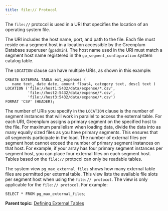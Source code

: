 ```yaml
---
title: file:// Protocol 
---
```


The `file://` protocol is used in a URI that specifies the location of an operating system file.

The URI includes the host name, port, and path to the file. Each file must reside on a segment host in a location accessible by the Greenplum Database superuser \(`gpadmin`\). The host name used in the URI must match a segment host name registered in the `gp_segment_configuration` system catalog table.

The `LOCATION` clause can have multiple URIs, as shown in this example:

```
CREATE EXTERNAL TABLE ext_expenses (
   name text, date date, amount float4, category text, desc1 text ) 
LOCATION ('file://host1:5432/data/expense/*.csv', 
          'file://host2:5432/data/expense/*.csv', 
          'file://host3:5432/data/expense/*.csv') 
FORMAT 'CSV' (HEADER); 
```

The number of URIs you specify in the `LOCATION` clause is the number of segment instances that will work in parallel to access the external table. For each URI, Greenplum assigns a primary segment on the specified host to the file. For maximum parallelism when loading data, divide the data into as many equally sized files as you have primary segments. This ensures that all segments participate in the load. The number of external files per segment host cannot exceed the number of primary segment instances on that host. For example, if your array has four primary segment instances per segment host, you can place four external files on each segment host. Tables based on the `file://` protocol can only be readable tables.

The system view `pg_max_external_files` shows how many external table files are permitted per external table. This view lists the available file slots per segment host when using the `file:// protocol`. The view is only applicable for the `file:// protocol`. For example:

```
SELECT * FROM pg_max_external_files;
```

**Parent topic:** [Defining External Tables](../external/g-external-tables.html)

